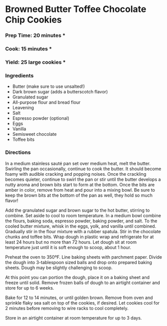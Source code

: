 # Browned Butter Toffee Chocolate Chip Cookies

### Prep Time: 20 minutes *
###  Cook: 15 minutes *
###  Yield: 25 large cookies *

### Ingredients

- Butter (make sure to use unsalted!)
- Dark brown sugar (adds a butterscotch flavor)
- Granulated sugar
- All-purpose flour and bread flour
- Leavening
- Salt
- Espresso powder (optional)
- Eggs
- Vanilla
- Semisweet chocolate
- Toffee bits

### Directions

In a medium stainless sauté pan set over medium heat, melt the butter. Swirling the pan occasionally, continue to cook the butter. It should become foamy with audible cracking and popping noises. Once the crackling becomes quieter, continue to swirl the pan or stir until the butter develops a nutty aroma and brown bits start to form at the bottom. Once the bits are amber in color, remove from heat and pour into a mixing bowl. Be sure to keep the brown bits at the bottom of the pan as well, they hold so much flavor!

Add the granulated sugar and brown sugar to the hot butter, stirring to combine. Set aside to cool to room temperature.
In a medium bowl combine the flours, baking soda, espresso powder, baking powder, and salt.
To the cooled butter mixture, whisk in the eggs, yolk, and vanilla until combined. Gradually stir in the flour mixture with a rubber spatula. Stir in the chocolate chunks and toffee bits. Wrap dough in plastic wrap and refrigerate for at least 24 hours but no more than 72 hours.
Let dough sit at room temperature just until it is soft enough to scoop, about 1 hour.

Preheat the oven to 350ºF. Line baking sheets with parchment paper.
Divide the dough into 3-tablespoon sized balls and drop onto prepared baking sheets. Dough may be slightly challenging to scoop.

At this point you can portion the dough, place it on a baking sheet and freeze until solid. Remove frozen balls of dough to an airtight container and store for up to 6 weeks.

Bake for 12 to 14 minutes, or until golden brown. Remove from oven and sprinkle flaky sea salt on top of the cookies, if desired. Let cookies cool for 2 minutes before removing to wire racks to cool completely.

Store in an airtight container at room temperature for up to 3 days.
